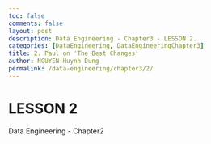 ```yaml
---
toc: false
comments: false
layout: post
description: Data Engineering - Chapter3 - LESSON 2.
categories: [DataEngineering, DataEngineeringChapter3]
title: 2. Paul on 'The Best Changes'
author: NGUYEN Huynh Dung
permalink: /data-engineering/chapter3/2/
---
```


# LESSON 2
Data Engineering - Chapter2



